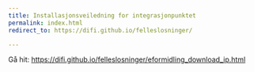 ```yaml
---
title: Installasjonsveiledning for integrasjonpunktet
permalink: index.html
redirect_to: https://difi.github.io/felleslosninger/

---
```


Gå hit: https://difi.github.io/felleslosninger/eformidling_download_ip.html 


